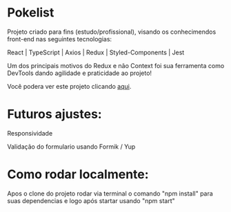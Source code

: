 # Pokelist

Projeto criado para fins (estudo/profissional), visando os conhecimendos front-end nas seguintes tecnologias:

React | TypeScript | Axios | Redux | Styled-Components | Jest

Um dos principais motivos do Redux e não Context foi sua ferramenta como DevTools dando agilidade e praticidade ao projeto!

Você podera ver este projeto clicando [aqui](https://pokepokelist.netlify.app/).

# Futuros ajustes:

Responsividade

Validação do formulario usando Formik / Yup

# Como rodar localmente:

Apos o clone do projeto rodar via terminal o comando "npm install" para suas dependencias e logo após startar usando "npm start"

